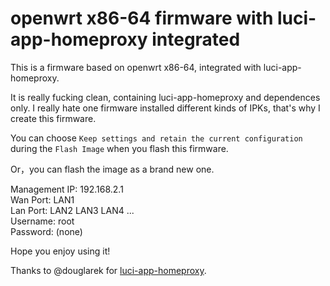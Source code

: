 # openwrt x86-64 firmware with luci-app-homeproxy integrated  

This is a firmware based on openwrt x86-64, integrated with luci-app-homeproxy.  
  
It is really fucking clean, containing luci-app-homeproxy and dependences only. I really hate one firmware installed different kinds of IPKs, that's why I create this firmware.
  
You can choose `Keep settings and retain the current configuration` during the `Flash Image` when you flash this firmware.  
  
Or，you can flash the image as a brand new one.  

Management IP: 192.168.2.1  
Wan Port: LAN1  
Lan Port: LAN2 LAN3 LAN4 ...     
Username: root  
Password: (none)  

Hope you enjoy using it!  

Thanks to @douglarek for [luci-app-homeproxy](https://github.com/douglarek/luci-app-homeproxy).  

   
  
  



